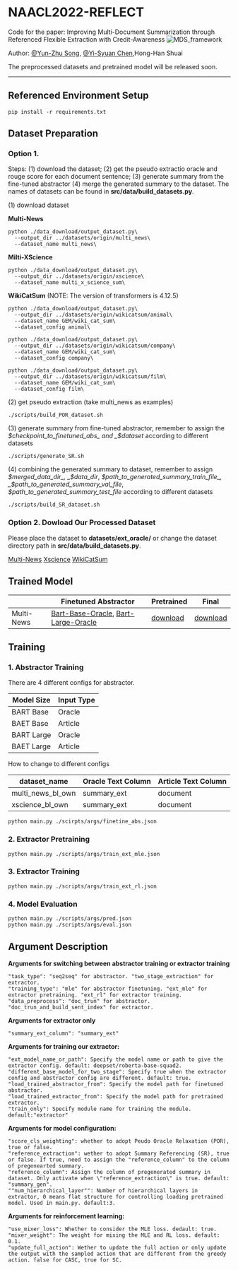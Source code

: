 # NAACL2022-REFLECT

Code for the paper: Improving Multi-Document Summarization through Referenced Flexible Extraction with Credit-Awareness
![MDS_framework](https://user-images.githubusercontent.com/45812808/164428295-66af2bfd-3e07-4e2d-a3c8-ecdd56df7857.png)

Author: [@Yun-Zhu Song](http://github.com/yunzhusong), [@Yi-Syuan Chen](https://github.com/YiSyuanChen),Hong-Han Shuai

The preprocessed datasets and pretrained model will be released soon.

---
## Referenced Environment Setup
```
pip install -r requirements.txt
```

## Dataset Preparation
### Option 1.
Steps: (1) download the dataset; (2) get the pseudo extractio oracle and rouge score for each document sentence; (3) generate summary from the fine-tuned abstractor (4) merge the generated summary to the dataset. The names of datasets can be found in **src/data/build_datasets.py**.


(1) download dataset

**Multi-News**
```
python ./data_download/output_dataset.py\
  --output_dir ../datasets/origin/multi_news\
  --dataset_name multi_news\
```
**Milti-XScience**
```
python ./data_download/output_dataset.py\
  --output_dir ../datasets/origin/xscience\
  --dataset_name multi_x_science_sum\
```
**WikiCatSum** (NOTE: The version of transformers is 4.12.5)
```
python ./data_download/output_dataset.py\
  --output_dir ../datasets/origin/wikicatsum/animal\
  --dataset_name GEM/wiki_cat_sum\
  --dataset_config animal\
  
python ./data_download/output_dataset.py\
  --output_dir ../datasets/origin/wikicatsum/company\
  --dataset_name GEM/wiki_cat_sum\
  --dataset_config company\
  
python ./data_download/output_dataset.py\
  --output_dir ../datasets/origin/wikicatsum/film\
  --dataset_name GEM/wiki_cat_sum\
  --dataset_config film\
```

(2) get pseudo extraction (take multi_news as examples)
```
./scripts/build_POR_dataset.sh
```

(3) generate summary from fine-tuned abstractor, remember to assign the _$checkpoint_to_finetuned_abs_ and _$dataset_ according to different datasets
```
./scripts/generate_SR.sh

```
(4) combining the generated summary to dataset, remember to assign _$merged_data_dir_, _$data_dir_, _$path_to_generated_summary_train_file_, _$path_to_generated_summary_val_file_, _$path_to_generated_summary_test_file_ according to different datasets
```
./scripts/build_SR_dataset.sh
```


### Option 2. Dowload Our Processed Dataset
Please place the dataset to **datasets/ext_oracle/** or change the dataset directory path in **src/data/build_datasets.py**.

[Multi-News](https://drive.google.com/file/d/17tZkzbtqLrcK1fHEGvQzlNwbgTSI6IjH/view?usp=sharing)
[Xscience](https://drive.google.com/file/d/1MIERE9Y4tZEkKp2DTPtZXrGelRgUkqZJ/view?usp=sharing)
[WikiCatSum](https://drive.google.com/file/d/1BoDkO6P-lmCrRKnLhT7PNnOWzyRCNPF1/view?usp=sharing)

## Trained Model

|            | Finetuned Abstractor | Pretrained | Final |
|------------|----------------------|------------|-------|
| Multi-News | [Bart-Base-Oracle](https://drive.google.com/file/d/1ELzt-EjzmXhK0vKiAOy-nEkV_VxUGkYi/view?usp=sharing), [Bart-Large-Oracle](https://drive.google.com/file/d/1VyIVTSgMb5Rx3BZ0aKtrB8S-gCoJDx6_/view?usp=sharing) | [download](https://drive.google.com/file/d/1-tNFQs6BNKlCJl4LGJ8SGpjHH1an5kfR/view?usp=sharing) | [download](https://drive.google.com/file/d/14lp4ViPDJlYZScQc5R4N7Y5Oje1-YShi/view?usp=sharing)|


## Training

### 1. Abstractor Training

There are 4 different configs for abstractor.

| Model Size | Input Type |
|------------|------------|
| BART Base  | Oracle     |
| BAET Base  | Article    | 
| BART Large | Oracle     |
| BAET Large | Article    |


How to change to different configs

| dataset_name          | Oracle Text Column | Article Text Column |
|-----------------------|--------------------|---------------------|
| multi_news_bl_own     | summary_ext        | document            | 
| xscience_bl_own       | summary_ext        | document            |

```
python main.py ./scirpts/args/finetine_abs.json
```

### 2. Extractor Pretraining

```
python main.py ./scripts/args/train_ext_mle.json
```

### 3. Extractor Training

```
python main.py ./scripts/args/train_ext_rl.json
```

### 4. Model Evaluation
```
python main.py ./scripts/args/pred.json
python main.py ./scripts/args/eval.json
```

## Argument Description

**Arguments for switching between abstractor training or extractor training**
```
"task_type": "seq2seq" for abstractor. "two_stage_extraction" for extractor.
"training_type": "mle" for abstractor finetuning. "ext_mle" for extractor pretraining. "ext_rl" for extractor training.
"data_preprocess": "doc_trun" for abstractor. "doc_trun_and_build_sent_index" for extractor.
```
**Arguments for extractor only**
```
"summary_ext_column": "summary_ext"
```
**Arguments for training our extractor:**
```
"ext_model_name_or_path": Specify the model name or path to give the extractor config. default: deepset/roberta-base-squad2.
"different_base_model_for_two_stage": Specify true when the extractor config and abstractor config are different. default: true.
"load_trained_abstractor_from": Specify the model path for finetuned abstractor.
"load_trained_extractor_from": Specify the model path for pretrained extractor.
"train_only": Specify module name for training the module. default:"extractor"
```
**Arguments for model configuration:**
```
"score_cls_weighting": whether to adopt Peudo Oracle Relaxation (POR), true or false.
"reference_extraction": wether to adopt Summary Referencing (SR), true or false. If true, need to assign the "reference_column" to the column of pregenearted summary.
"reference_column": Assign the column of pregenerated summary in dataset. Only activate when \"reference_extraction\" is true. default: "summary_gen".
""num_hierarchical_layer"": Number of hierarchical layers in extractor, 0 means flat structure for controlling loading pretrained model. Used in main.py. default:3.
```
**Arguments for reinforcement learning:**
```
"use_mixer_loss": Whether to consider the MLE loss. dedault: true.
"mixer_weight": The weight for mixing the MLE and RL loss. default: 0.1.
"update_full_action": Wether to update the full action or only update the output with the sampled action that are different from the greedy action. false for CASC, true for SC.
```
